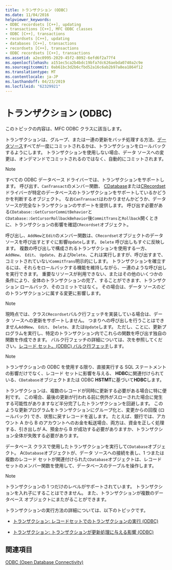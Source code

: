 ```yaml
---
title: トランザクション (ODBC)
ms.date: 11/04/2016
helpviewer_keywords:
- ODBC recordsets [C++], updating
- transactions [C++], MFC ODBC classes
- ODBC [C++], transactions
- recordsets [C++], updating
- databases [C++], transactions
- recordsets [C++], transactions
- ODBC recordsets [C++], transactions
ms.assetid: a2ec0995-2029-45f2-8092-6efd6f2a77f4
ms.openlocfilehash: a151ec5ca2b4bdc19bfa7dc626aebda0740a2c9e
ms.sourcegitcommit: 0ab61bc3d2b6cfbd52a16c6ab2b97a8ea1864f12
ms.translationtype: MT
ms.contentlocale: ja-JP
ms.lasthandoff: 04/23/2019
ms.locfileid: "62329921"
---
```

# <a name="transaction-odbc"></a>トランザクション (ODBC)

このトピックの内容は、MFC ODBC クラスに該当します。

トランザクションは、グループ、または一連の更新をバッチ処理する方法、[データソース](../../data/odbc/data-source-odbc.md)すべてが一度にコミットされるかは、トランザクションをロールバックするようにします。 トランザクションを使用しない場合、データ ソースへの変更は、オンデマンドでコミットされるのではなく、自動的にコミットされます。

> [!NOTE]
>  すべての ODBC データベース ドライバーでは、トランザクションをサポートします。 呼び出す、`CanTransact`のメンバー関数、 [CDatabase](../../mfc/reference/cdatabase-class.md)または[CRecordset](../../mfc/reference/crecordset-class.md)ドライバーが特定のデータベースのトランザクションをサポートしているかどうかを判断するオブジェクト。 なお`CanTransact`はわかりませんかどうか、データ ソースが完全なトランザクションのサポートを提供します。 呼び出す必要がある`CDatabase::GetCursorCommitBehavior`と`CDatabase::GetCursorRollbackBehavior`後`CommitTrans`と`Rollback`開くときに、トランザクションの影響を確認`CRecordset`オブジェクト。

呼び出し、`AddNew`と`Edit`のメンバー関数は、`CRecordset`オブジェクトのデータ ソースを呼び出すとすぐに影響`Update`します。 `Delete` 呼び出しもすぐに反映します。 複数の呼び出しで構成されるトランザクションを使用する一方、 `AddNew`、 `Edit`、 `Update`、および`Delete`、これは実行しますが、呼び出すまで、コミットされていない`CommitTrans`明示的にします。 トランザクションを確立するには、それらをロールバックする機能を維持しながら、一連のような呼び出しを実行できます。 重要なリソースが利用できない、またはその他のいくつかの条件により、全体のトランザクションの完了、することができます、トランザクション ロールバック、そのコミットではなく。 その場合は、データ ソースのどのトランザクションに属する変更に影響します。

> [!NOTE]
>  現時点では、クラス`CRecordset`バルク行フェッチを実装している場合は、データ ソースへの更新をサポートしません。 つまりへの呼び出しを行うことはできません`AddNew`、 `Edit`、 `Delete`、または`Update`します。 ただし、ことに、更新プログラムを実行し、特定のトランザクション内でこれらの関数を呼び出す独自の関数を作成できます。 バルク行フェッチの詳細については、次を参照してください。[レコード セット。(ODBC) バルク行フェッチ](../../data/odbc/recordset-fetching-records-in-bulk-odbc.md)します。

> [!NOTE]
>  トランザクションの ODBC を使用する限り、直接実行する SQL ステートメントの影響だけでなく、レコード セットに影響を与える、 **HDBC**に関連付けられている、`CDatabase`オブジェクトまたは ODBC **HSTMT**に基づいて**HDBC**します。

トランザクションは、複数のレコードが同時に更新する必要がある場合に特に便利です。 この場合、最後の更新が行われる前に例外がスローされた場合に発生する可能性がありますなど半分完了したトランザクションを回避します。 このような更新プログラムをトランザクションにグループ化と、変更からの回復 (ロールバック) でき、状態に戻すレコードを返します。 たとえば、銀行では、アカウント A から B のアカウントへのお金を転送場合、両方は、資金を正しく処理する、引き出しが A、預金から B が成功する必要がありますか、トランザクション全体が失敗する必要があります。

データベース クラスで使用したトランザクションを実行して`CDatabase`オブジェクト。 A`CDatabase`オブジェクトが、データ ソースへの接続を表し、1 つまたは複数のレコード セットが関連付けられた`CDatabase`オブジェクトは、レコード セットのメンバー関数を使用して、データベースのテーブルを操作します。

> [!NOTE]
>  トランザクションの 1 つだけのレベルがサポートされています。 トランザクションを入れ子にすることはできません。 また、トランザクションが複数のデータベース オブジェクトにまたがることができます。

トランザクションの実行方法の詳細については、以下のトピックです。

- [トランザクション: レコードセットでのトランザクションの実行 (ODBC)](../../data/odbc/transaction-performing-a-transaction-in-a-recordset-odbc.md)

- [トランザクション: トランザクションが更新処理に与える影響 (ODBC)](../../data/odbc/transaction-how-transactions-affect-updates-odbc.md)

## <a name="see-also"></a>関連項目

[ODBC (Open Database Connectivity)](../../data/odbc/open-database-connectivity-odbc.md)